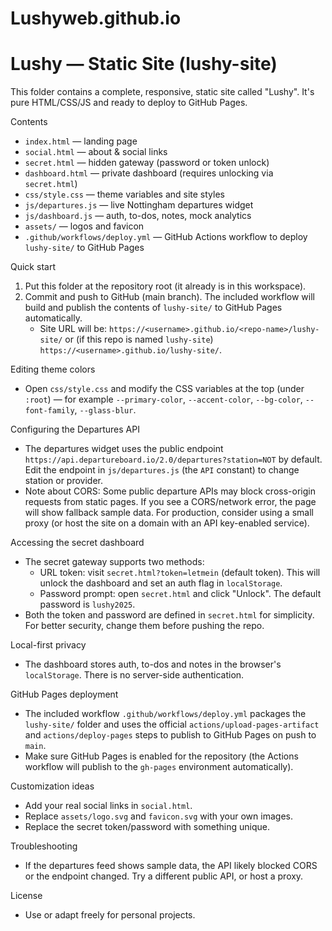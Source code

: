 # Lushyweb.github.io
# Lushy — Static Site (lushy-site)

This folder contains a complete, responsive, static site called "Lushy". It's pure HTML/CSS/JS and ready to deploy to GitHub Pages.

Contents
- `index.html` — landing page
- `social.html` — about & social links
- `secret.html` — hidden gateway (password or token unlock)
- `dashboard.html` — private dashboard (requires unlocking via `secret.html`)
- `css/style.css` — theme variables and site styles
- `js/departures.js` — live Nottingham departures widget
- `js/dashboard.js` — auth, to-dos, notes, mock analytics
- `assets/` — logos and favicon
- `.github/workflows/deploy.yml` — GitHub Actions workflow to deploy `lushy-site/` to GitHub Pages

Quick start
1. Put this folder at the repository root (it already is in this workspace).
2. Commit and push to GitHub (main branch). The included workflow will build and publish the contents of `lushy-site/` to GitHub Pages automatically.
   - Site URL will be: `https://<username>.github.io/<repo-name>/lushy-site/` or (if this repo is named `lushy-site`) `https://<username>.github.io/lushy-site/`.

Editing theme colors
- Open `css/style.css` and modify the CSS variables at the top (under `:root`) — for example `--primary-color`, `--accent-color`, `--bg-color`, `--font-family`, `--glass-blur`.

Configuring the Departures API
- The departures widget uses the public endpoint `https://api.departureboard.io/2.0/departures?station=NOT` by default. Edit the endpoint in `js/departures.js` (the `API` constant) to change station or provider.
- Note about CORS: Some public departure APIs may block cross-origin requests from static pages. If you see a CORS/network error, the page will show fallback sample data. For production, consider using a small proxy (or host the site on a domain with an API key-enabled service).

Accessing the secret dashboard
- The secret gateway supports two methods:
  - URL token: visit `secret.html?token=letmein` (default token). This will unlock the dashboard and set an auth flag in `localStorage`.
  - Password prompt: open `secret.html` and click "Unlock". The default password is `lushy2025`.
- Both the token and password are defined in `secret.html` for simplicity. For better security, change them before pushing the repo.

Local-first privacy
- The dashboard stores auth, to-dos and notes in the browser's `localStorage`. There is no server-side authentication.

GitHub Pages deployment
- The included workflow `.github/workflows/deploy.yml` packages the `lushy-site/` folder and uses the official `actions/upload-pages-artifact` and `actions/deploy-pages` steps to publish to GitHub Pages on push to `main`.
- Make sure GitHub Pages is enabled for the repository (the Actions workflow will publish to the `gh-pages` environment automatically).

Customization ideas
- Add your real social links in `social.html`.
- Replace `assets/logo.svg` and `favicon.svg` with your own images.
- Replace the secret token/password with something unique.

Troubleshooting
- If the departures feed shows sample data, the API likely blocked CORS or the endpoint changed. Try a different public API, or host a proxy.

License
- Use or adapt freely for personal projects.

